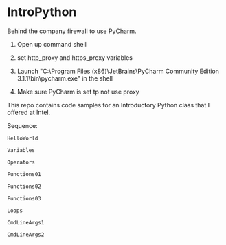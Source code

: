 IntroPython
===========

Behind the company firewall to use PyCharm.

1) Open up command shell

2) set http_proxy and https_proxy variables

3) Launch "C:\Program Files (x86)\JetBrains\PyCharm Community Edition 3.1.1\bin\pycharm.exe" in the shell

4) Make sure PyCharm is set tp not use proxy

This repo contains code samples for an Introductory Python class that I offered at Intel.

Sequence:

    HelloWorld

    Variables

    Operators

    Functions01

    Functions02

    Functions03

    Loops

    CmdLineArgs1

    CmdLineArgs2



